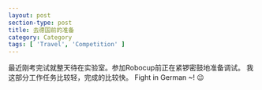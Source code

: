 ```yaml
---
layout: post
section-type: post
title: 去德国前的准备
category: Category
tags: [ 'Travel', 'Competition' ]
---
```

最近刚考完试就整天待在实验室。参加Robocup前正在紧锣密鼓地准备调试。
我这部分工作任务比较轻，完成的比较快。
Fight in German ~! :wink: